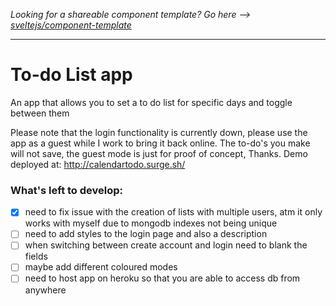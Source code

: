 *Looking for a shareable component template? Go here --> [sveltejs/component-template](https://github.com/sveltejs/component-template)*

---

# To-do List app

An app that allows you to set a to do list for specific days and toggle between them

Please note that the login functionality is currently down, please use the app as a guest while I work to bring it back online. The to-do's you make will not save, the guest mode is just for proof of concept, Thanks.
Demo deployed at: http://calendartodo.surge.sh/




### What's left to develop:
- [x] need to fix issue with the creation of lists with multiple users, atm it only works with myself due to mongodb indexes not being unique
- [ ] need to add styles to the login page and also a description
- [ ] when switching between create account and login need to blank the fields
- [ ] maybe add different coloured modes
- [ ] need to host app on heroku so that you are able to access db from anywhere